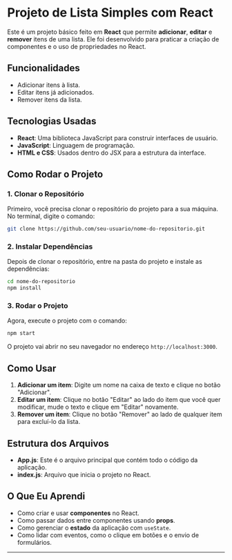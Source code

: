 

# Projeto de Lista Simples com React

Este é um projeto básico feito em **React** que permite **adicionar**, **editar** e **remover** itens de uma lista. Ele foi desenvolvido para praticar a criação de componentes e o uso de propriedades no React.

## Funcionalidades

- Adicionar itens à lista.
- Editar itens já adicionados.
- Remover itens da lista.

## Tecnologias Usadas

- **React**: Uma biblioteca JavaScript para construir interfaces de usuário.
- **JavaScript**: Linguagem de programação.
- **HTML e CSS**: Usados dentro do JSX para a estrutura da interface.

## Como Rodar o Projeto

### 1. Clonar o Repositório

Primeiro, você precisa clonar o repositório do projeto para a sua máquina. No terminal, digite o comando:

```bash
git clone https://github.com/seu-usuario/nome-do-repositorio.git
```

### 2. Instalar Dependências

Depois de clonar o repositório, entre na pasta do projeto e instale as dependências:

```bash
cd nome-do-repositorio
npm install
```

### 3. Rodar o Projeto

Agora, execute o projeto com o comando:

```bash
npm start
```

O projeto vai abrir no seu navegador no endereço `http://localhost:3000`.

## Como Usar

1. **Adicionar um item**: Digite um nome na caixa de texto e clique no botão "Adicionar".
2. **Editar um item**: Clique no botão "Editar" ao lado do item que você quer modificar, mude o texto e clique em "Editar" novamente.
3. **Remover um item**: Clique no botão "Remover" ao lado de qualquer item para excluí-lo da lista.

## Estrutura dos Arquivos

- **App.js**: Este é o arquivo principal que contém todo o código da aplicação.
- **index.js**: Arquivo que inicia o projeto no React.

## O Que Eu Aprendi

- Como criar e usar **componentes** no React.
- Como passar dados entre componentes usando **props**.
- Como gerenciar o **estado** da aplicação com `useState`.
- Como lidar com eventos, como o clique em botões e o envio de formulários.

---

